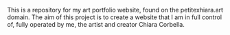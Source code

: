 This is a repository for my art portfolio website, found on the petitexhiara.art domain.
The aim of this project is to create a website that I am in full control of, fully operated by me, the artist and creator Chiara Corbella.
